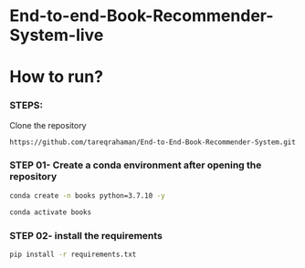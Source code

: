 # End-to-end-Book-Recommender-System-live

# How to run?

### STEPS:

Clone the repository

```bash
https://github.com/tareqrahaman/End-to-End-Book-Recommender-System.git
```
### STEP 01- Create a conda environment after opening the repository

```bash
conda create -n books python=3.7.10 -y
```

```bash
conda activate books
```


### STEP 02- install the requirements
```bash
pip install -r requirements.txt
```